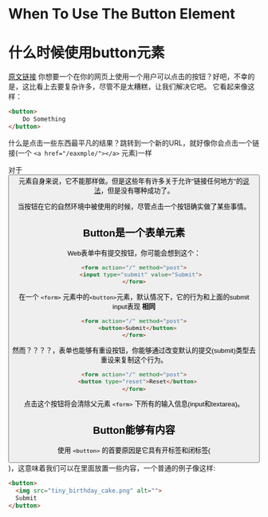 # When To Use The Button Element
# 什么时候使用button元素

[原文链接](https://css-tricks.com/use-button-element/)
你想要一个在你的网页上使用一个用户可以点击的按钮？好吧，不幸的是，这比看上去要复杂许多，尽管不是太糟糕，让我们解决它吧。
它看起来像这样：

```html
<button>
    Do Something
</button>
```

什么是点击一些东西最平凡的结果？跳转到一个新的URL，就好像你会点击一个链接(一个 `<a href="/eaxmple/"></a>` 元素)一样

对于<button>元素自身来说，它不能那样做。但是这些年有许多关于允许"链接任何地方"的[说法](http://meyerweb.com/eric/thoughts/2008/07/23/any-element-linking-demo/)，但是没有哪种成功了。

当按钮在它的自然环境中被使用的时候，尽管点击一个按钮确实做了某些事情。

## Button是一个表单元素

Web表单中有提交按钮，你可能会想到这个：

```html
<form action="/" method="post">
    <input type="submit" value="Submit">
</form>
```
在一个 `<form>` 元素中的`<button>`元素，默认情况下，它的行为和上面的submit input表现 **相同**

```html
<form action="/" method="post">
  <button>Submit</button>
</form>
```
然而？？？？，表单也能够有重设按钮，你能够通过改变默认的提交(submit)类型去重设来复制这个行为。
```html
<form action="/" method="post">
  <button type="reset">Reset</button>
</form>
```
点击这个按钮将会清除父元素 `<form>` 下所有的输入信息(input和textarea)。

## Button能够有内容

使用 `<button>` 的首要原因是它具有开标签和闭标签(</button>)，这意味着我们可以在里面放置一些内容，一个普通的例子像这样:

```html
<button>
  <img src="tiny_birthday_cake.png" alt="">
  Submit
</button>
```
